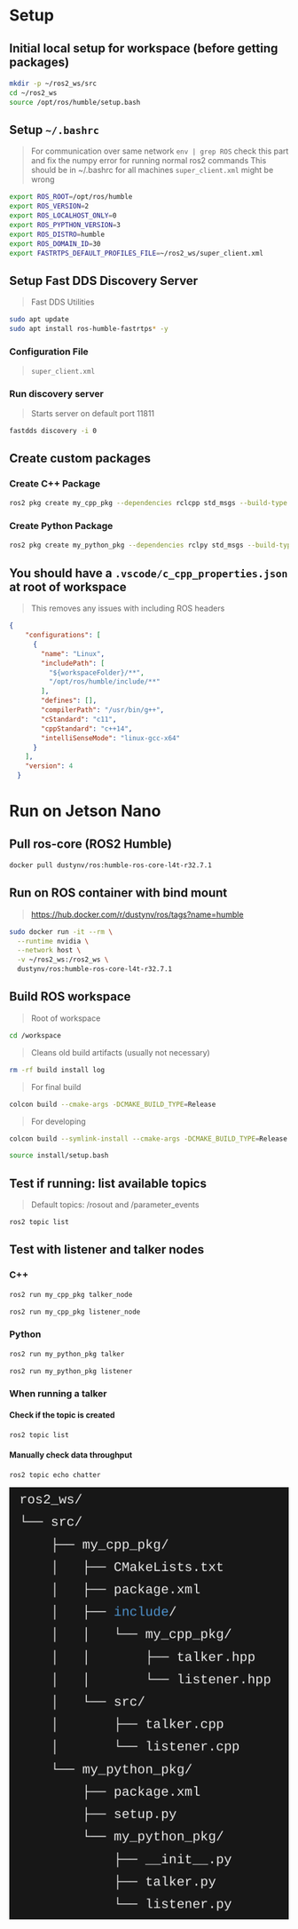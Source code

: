 
# Setup

## Initial local setup for workspace (before getting packages)
```bash
mkdir -p ~/ros2_ws/src
cd ~/ros2_ws
source /opt/ros/humble/setup.bash
```

## Setup `~/.bashrc`
> For communication over same network
> `env | grep ROS`
> check this part and fix the numpy error for running normal ros2 commands
> This should be in ~/.bashrc for all machines
> `super_client.xml` might be wrong
```bash
export ROS_ROOT=/opt/ros/humble
export ROS_VERSION=2
export ROS_LOCALHOST_ONLY=0
export ROS_PYPTHON_VERSION=3
export ROS_DISTRO=humble
export ROS_DOMAIN_ID=30
export FASTRTPS_DEFAULT_PROFILES_FILE=~/ros2_ws/super_client.xml
```

## Setup Fast DDS Discovery Server 
> Fast DDS Utilities
```bash
sudo apt update
sudo apt install ros-humble-fastrtps* -y 
```
### Configuration File
> `super_client.xml`
### Run discovery server
> Starts server on default port 11811
```bash
fastdds discovery -i 0
```


## Create custom packages
### Create C++ Package
```bash
ros2 pkg create my_cpp_pkg --dependencies rclcpp std_msgs --build-type ament_cmake --license MIT
```

### Create Python Package
```bash
ros2 pkg create my_python_pkg --dependencies rclpy std_msgs --build-type ament_python --license MIT
```

## You should have a `.vscode/c_cpp_properties.json` at root of workspace
> This removes any issues with including ROS headers
```json
{
    "configurations": [
      {
        "name": "Linux",
        "includePath": [
          "${workspaceFolder}/**",
          "/opt/ros/humble/include/**"
        ],
        "defines": [],
        "compilerPath": "/usr/bin/g++",
        "cStandard": "c11",
        "cppStandard": "c++14",
        "intelliSenseMode": "linux-gcc-x64"
      }
    ],
    "version": 4
  }
```

# Run on Jetson Nano 
## Pull ros-core (ROS2 Humble)
```bash
docker pull dustynv/ros:humble-ros-core-l4t-r32.7.1
```
## Run on ROS container with bind mount
> https://hub.docker.com/r/dustynv/ros/tags?name=humble
```bash
sudo docker run -it --rm \
  --runtime nvidia \
  --network host \
  -v ~/ros2_ws:/ros2_ws \
  dustynv/ros:humble-ros-core-l4t-r32.7.1
```
## Build ROS workspace
> Root of workspace
```bash
cd /workspace
```
> Cleans old build artifacts (usually not necessary)
```bash
rm -rf build install log
```
> For final build
```bash
colcon build --cmake-args -DCMAKE_BUILD_TYPE=Release
```
> For developing
```bash
colcon build --symlink-install --cmake-args -DCMAKE_BUILD_TYPE=Release
```
```bash
source install/setup.bash
```
## Test if running: list available topics
> Default topics: /rosout and /parameter_events
```bash
ros2 topic list
```
## Test with listener and talker nodes
### C++
```bash
ros2 run my_cpp_pkg talker_node
```
```bash
ros2 run my_cpp_pkg listener_node
```

### Python
```bash
ros2 run my_python_pkg talker
```
```bash
ros2 run my_python_pkg listener
```

### When running a talker
#### Check if the topic is created
```bash
ros2 topic list
```
#### Manually check data throughput
```bash
ros2 topic echo chatter
```

![Alt text](public/folder_structure.png)
